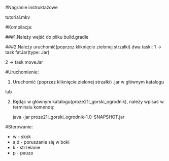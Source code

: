 #Nagranie instruktażowe

tutorial.mkv

#Kompilacja:

###1.Należy wejść do pliku build.gradle

###2.Należy uruchomić(poprzez kliknięcie zielonej strzałki) dwa taski:
1 -> task fatJar(type: Jar)

2 -> task moveJar

#Uruchomienie:
1. Uruchomić (poprzez kliknięcie zielonej strzałki) .jar w głównym katalogu
   

lub


2. Będąc w głównym katalogu(proze21l_gorski_ogrodnik), należy wpisać w terminalu komendę: 
    
    java -jar proze21l_gorski_ogrodnik-1.0-SNAPSHOT.jar


#Sterowanie:
- w - skok
- a,d - poruszanie się w boki
- k - strzelanie
- p - pauza